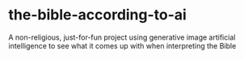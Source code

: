# the-bible-according-to-ai
A non-religious, just-for-fun project using generative image artificial intelligence to see what it comes up with when interpreting the Bible
